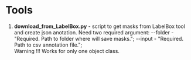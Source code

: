 # Tools

1. **download_from_LabelBox.py** - script to get masks from LabelBox tool and create json anotation. Need two required argument: --folder - "Required. Path to folder where will save masks.";  --input - "Required. Path to csv annotation file.";  
 Warning !!! Works for only one object class. 
